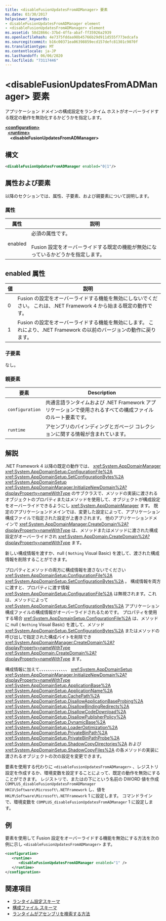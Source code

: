 ```yaml
---
title: <disableFusionUpdatesFromADManager> 要素
ms.date: 03/30/2017
helpviewer_keywords:
- disableFusionUpdatesFromADManager element
- <disableFusionUpdatesFromADManager> element
ms.assetid: 58d2866c-37bd-4ffa-abaf-ff35926a2939
ms.openlocfilehash: 4e7375fddaa98b45766b29d911d555f773edcafa
ms.sourcegitcommit: b16c00371ea06398859ecd157defc81301c9070f
ms.translationtype: MT
ms.contentlocale: ja-JP
ms.lasthandoff: 06/06/2020
ms.locfileid: "73117446"
---
```

# <a name="disablefusionupdatesfromadmanager-element"></a>\<disableFusionUpdatesFromADManager> 要素
アプリケーション ドメインの構成設定をランタイム ホストがオーバーライドする既定の動作を無効化するかどうかを指定します。  
  
[**\<configuration>**](../configuration-element.md)\
&nbsp;&nbsp;[**\<runtime>**](runtime-element.md)\
&nbsp;&nbsp;&nbsp;&nbsp;**\<disableFusionUpdatesFromADManager>**  
  
## <a name="syntax"></a>構文  
  
```xml  
<disableFusionUpdatesFromADManager enabled="0|1"/>  
```  
  
## <a name="attributes-and-elements"></a>属性および要素  
 以降のセクションでは、属性、子要素、および親要素について説明します。  
  
### <a name="attributes"></a>属性  
  
|属性|説明|  
|---------------|-----------------|  
|enabled|必須の属性です。<br /><br /> Fusion 設定をオーバーライドする既定の機能が無効になっているかどうかを指定します。|  
  
## <a name="enabled-attribute"></a>enabled 属性  
  
|値|説明|  
|-----------|-----------------|  
|0|Fusion の設定をオーバーライドする機能を無効にしないでください。 これは、.NET Framework 4 から始まる既定の動作です。|  
|1|Fusion の設定をオーバーライドする機能を無効にします。 これにより、.NET Framework の以前のバージョンの動作に戻ります。|  
  
### <a name="child-elements"></a>子要素  
 なし。  
  
### <a name="parent-elements"></a>親要素  
  
|要素|Description|  
|-------------|-----------------|  
|`configuration`|共通言語ランタイムおよび .NET Framework アプリケーションで使用されるすべての構成ファイルのルート要素です。|  
|`runtime`|アセンブリのバインディングとガベージ コレクションに関する情報が含まれています。|  
  
## <a name="remarks"></a>解説  
 .NET Framework 4 以降の既定の動作では、 <xref:System.AppDomainManager> <xref:System.AppDomainSetup.ConfigurationFile%2A> <xref:System.AppDomainSetup.SetConfigurationBytes%2A> <xref:System.AppDomainSetup> <xref:System.AppDomainManager.InitializeNewDomain%2A?displayProperty=nameWithType> のサブクラスで、メソッドの実装に渡されるオブジェクトのプロパティまたはメソッドを使用して、オブジェクトが構成設定をオーバーライドできるようにし <xref:System.AppDomainManager> ます。 既定のアプリケーションドメインでは、変更した設定によって、アプリケーション構成ファイルで指定された設定が上書きされます。 他のアプリケーションドメインで <xref:System.AppDomainManager.CreateDomain%2A?displayProperty=nameWithType> は、メソッドまたはメソッドに渡された構成設定がオーバーライドされ <xref:System.AppDomain.CreateDomain%2A?displayProperty=nameWithType> ます。  
  
 新しい構成情報を渡すか、null ( `Nothing` Visual Basic) を渡して、渡された構成情報を削除することができます。  
  
 プロパティとメソッドの両方に構成情報を渡さないでください <xref:System.AppDomainSetup.ConfigurationFile%2A> <xref:System.AppDomainSetup.SetConfigurationBytes%2A> 。 構成情報を両方に渡すと、プロパティに渡す情報 <xref:System.AppDomainSetup.ConfigurationFile%2A> は無視されます。これは、メソッドによって <xref:System.AppDomainSetup.SetConfigurationBytes%2A> アプリケーション構成ファイルの構成情報がオーバーライドされるためです。 プロパティを使用する場合 <xref:System.AppDomainSetup.ConfigurationFile%2A> は、メソッドに null ( `Nothing` Visual Basic) を渡して、メソッド <xref:System.AppDomainSetup.SetConfigurationBytes%2A> またはメソッドの呼び出しで指定された構成バイトを削除でき <xref:System.AppDomainManager.CreateDomain%2A?displayProperty=nameWithType> <xref:System.AppDomain.CreateDomain%2A?displayProperty=nameWithType> ます。  
  
 構成情報に加えて、、、、、、、、、、、、、 <xref:System.AppDomainSetup> <xref:System.AppDomainManager.InitializeNewDomain%2A?displayProperty=nameWithType> <xref:System.AppDomainSetup.ApplicationBase%2A> <xref:System.AppDomainSetup.ApplicationName%2A> <xref:System.AppDomainSetup.CachePath%2A> <xref:System.AppDomainSetup.DisallowApplicationBaseProbing%2A> <xref:System.AppDomainSetup.DisallowBindingRedirects%2A> <xref:System.AppDomainSetup.DisallowCodeDownload%2A> <xref:System.AppDomainSetup.DisallowPublisherPolicy%2A> <xref:System.AppDomainSetup.DynamicBase%2A> <xref:System.AppDomainSetup.LoaderOptimization%2A> <xref:System.AppDomainSetup.PrivateBinPath%2A> <xref:System.AppDomainSetup.PrivateBinPathProbe%2A> <xref:System.AppDomainSetup.ShadowCopyDirectories%2A> および <xref:System.AppDomainSetup.ShadowCopyFiles%2A> の各メソッドの実装に渡されるオブジェクトの次の設定を変更できます。  
  
 要素を使用する代わりに `<disableFusionUpdatesFromADManager>` 、レジストリ設定を作成するか、環境変数を設定することによって、既定の動作を無効にすることができます。 レジストリで、またはの下にという名前の DWORD 値を作成 `COMPLUS_disableFusionUpdatesFromADManager` `HKCU\Software\Microsoft\.NETFramework` し、値を `HKLM\Software\Microsoft\.NETFramework` 1 に設定します。 コマンドラインで、環境変数を `COMPLUS_disableFusionUpdatesFromADManager` 1 に設定します。  
  
## <a name="example"></a>例  
 要素を使用して Fusion 設定をオーバーライドする機能を無効にする方法を次の例に示し `<disableFusionUpdatesFromADManager>` ます。  
  
```xml  
<configuration>  
   <runtime>  
      <disableFusionUpdatesFromADManager enabled="1" />  
   </runtime>  
</configuration>  
```  
  
## <a name="see-also"></a>関連項目

- [ランタイム設定スキーマ](index.md)
- [構成ファイル スキーマ](../index.md)
- [ランタイムがアセンブリを検索する方法](../../../deployment/how-the-runtime-locates-assemblies.md)
